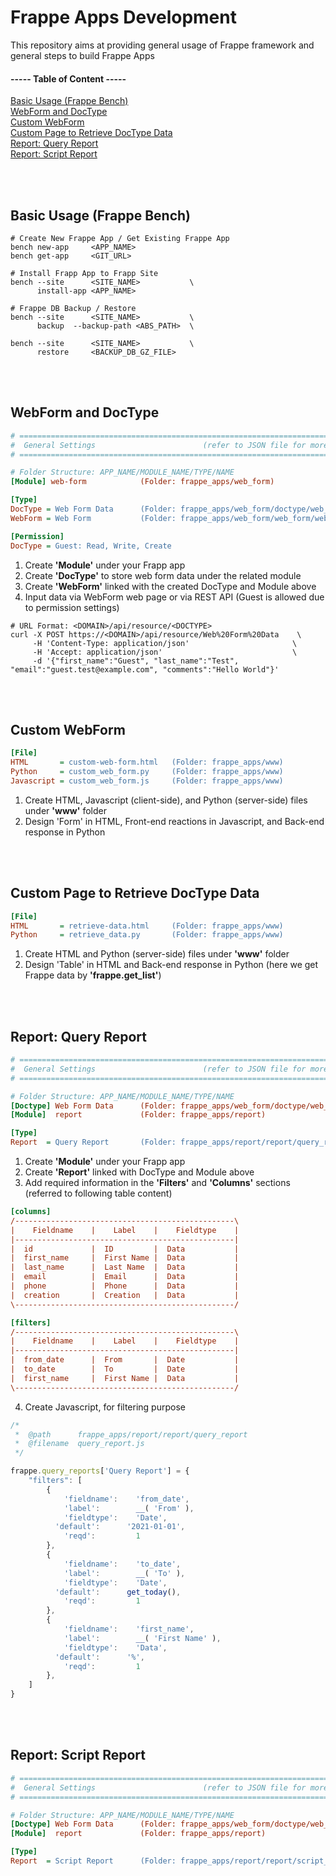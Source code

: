 # Frappe Apps Development
This repository aims at providing general usage of Frappe framework and general steps to build Frappe Apps

#### ----- Table of Content -----
[Basic Usage (Frappe Bench)](#basic-usage)  
[WebForm and DocType](#web-form)  
[Custom WebForm](#custom-web-form)  
[Custom Page to Retrieve DocType Data](#custom-page)  
[Report: Query Report](#query-report)  
[Report: Script Report](#script-report)  


<br>
<br>

<a name="basic-usage"/>

## Basic Usage (Frappe Bench)
```shell
# Create New Frappe App / Get Existing Frappe App
bench new-app     <APP_NAME>
bench get-app     <GIT_URL>

# Install Frapp App to Frapp Site
bench --site      <SITE_NAME>           \
      install-app <APP_NAME>
      
# Frappe DB Backup / Restore
bench --site      <SITE_NAME>           \
      backup  --backup-path <ABS_PATH>  \

bench --site      <SITE_NAME>           \
      restore     <BACKUP_DB_GZ_FILE>
```

<br>
<br>

<a name="web-form"/>

## WebForm and DocType
```INI
# ==================================================================================
#  General Settings                        (refer to JSON file for more details)   =
# ==================================================================================

# Folder Structure: APP_NAME/MODULE_NAME/TYPE/NAME
[Module] web-form            (Folder: frappe_apps/web_form)

[Type]
DocType = Web Form Data      (Folder: frappe_apps/web_form/doctype/web_form_data)
WebForm = Web Form           (Folder: frappe_apps/web_form/web_form/web_form)

[Permission]
DocType = Guest: Read, Write, Create
```
1. Create **'Module'** under your Frapp app
2. Create **'DocType'** to store web form data under the related module
3. Create **'WebForm'** linked with the created DocType and Module above
4. Input data via WebForm web page or via REST API (Guest is allowed due to permission settings)
```shell
# URL Format: <DOMAIN>/api/resource/<DOCTYPE>
curl -X POST https://<DOMAIN>/api/resource/Web%20Form%20Data    \
     -H 'Content-Type: application/json'                       \
     -H 'Accept: application/json'                             \
     -d '{"first_name":"Guest", "last_name":"Test", "email":"guest.test@example.com", "comments":"Hello World"}'
```

<br>
<br>

<a name="custom-web-form"/>

## Custom WebForm
```INI
[File] 
HTML       = custom-web-form.html   (Folder: frappe_apps/www)
Python     = custom_web_form.py     (Folder: frappe_apps/www)
Javascript = custom_web_form.js     (Folder: frappe_apps/www)
```
1. Create HTML, Javascript (client-side), and Python (server-side) files under **'www'** folder
2. Design 'Form' in HTML, Front-end reactions in Javascript, and Back-end response in Python

<br>
<br>

<a name="custom-page"/>

## Custom Page to Retrieve DocType Data
```INI
[File] 
HTML       = retrieve-data.html     (Folder: frappe_apps/www)
Python     = retrieve_data.py       (Folder: frappe_apps/www)
```
1. Create HTML and Python (server-side) files under **'www'** folder
2. Design 'Table' in HTML and Back-end response in Python (here we get Frappe data by **'frappe.get_list'**)

<br>
<br>

<a name="query-report"/>

## Report: Query Report
```INI
# ==================================================================================
#  General Settings                        (refer to JSON file for more details)   =
# ==================================================================================

# Folder Structure: APP_NAME/MODULE_NAME/TYPE/NAME
[Doctype] Web Form Data      (Folder: frappe_apps/web_form/doctype/web_form_data)
[Module]  report             (Folder: frappe_apps/report)

[Type]
Report  = Query Report       (Folder: frappe_apps/report/report/query_report)
```
1. Create **'Module'** under your Frapp app
2. Create **'Report'** linked with DocType and Module above
3. Add required information in the **'Filters'** and **'Columns'** sections (referred to following table content)
```INI
[columns]
/-------------------------------------------------\
|    Fieldname    |    Label    |    Fieldtype    |
|-------------------------------------------------|
|  id             |  ID         |  Data           |
|  first_name     |  First Name |  Data           |
|  last_name      |  Last Name  |  Data           |
|  email          |  Email      |  Data           |
|  phone          |  Phone      |  Data           |
|  creation       |  Creation   |  Data           |
\-------------------------------------------------/

[filters]
/-------------------------------------------------\
|    Fieldname    |    Label    |    Fieldtype    |
|-------------------------------------------------|
|  from_date      |  From       |  Date           |
|  to_date        |  To         |  Date           |
|  first_name     |  First Name |  Data           |
\-------------------------------------------------/
```
4. Create Javascript, for filtering purpose
```Javascript
/*
 *  @path      frappe_apps/report/report/query_report
 *  @filename  query_report.js
 */ 

frappe.query_reports['Query Report'] = {
    "filters": [
        {
            'fieldname':    'from_date',
            'label':        __( 'From' ),
            'fieldtype':    'Date',
	      'default':      '2021-01-01',
            'reqd':         1
        },
        {
            'fieldname':    'to_date',
            'label':        __( 'To' ),
            'fieldtype':    'Date',
	      'default':      get_today(),
            'reqd':         1
        },
        {
            'fieldname':    'first_name',
            'label':        __( 'First Name' ),
            'fieldtype':    'Data',
	      'default':      '%',
            'reqd':         1
        },
    ]
}
```

<br>
<br>

<a name="script-report"/>

## Report: Script Report
```INI
# ==================================================================================
#  General Settings                        (refer to JSON file for more details)   =
# ==================================================================================

# Folder Structure: APP_NAME/MODULE_NAME/TYPE/NAME
[Doctype] Web Form Data      (Folder: frappe_apps/web_form/doctype/web_form_data)
[Module]  report             (Folder: frappe_apps/report)

[Type]
Report  = Script Report      (Folder: frappe_apps/report/report/script_report)
```